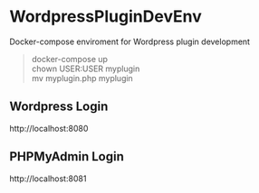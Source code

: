 # WordpressPluginDevEnv

Docker-compose enviroment for Wordpress plugin development

> docker-compose up\
> chown USER:USER myplugin\
> mv myplugin.php myplugin

## Wordpress Login
http://localhost:8080

## PHPMyAdmin Login
http://localhost:8081
